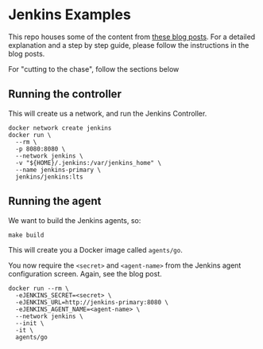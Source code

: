 # Jenkins Examples

This repo houses some of the content from [these blog posts](https://dev.to/benmatselby/getting-started-with-jenkins-3a81). For a detailed explanation and a step by step guide, please follow the instructions in the blog posts.

For "cutting to the chase", follow the sections below

## Running the controller

This will create us a network, and run the Jenkins Controller.

```shell
docker network create jenkins
docker run \
  --rm \
  -p 8080:8080 \
  --network jenkins \
  -v "${HOME}/.jenkins:/var/jenkins_home" \
  --name jenkins-primary \
  jenkins/jenkins:lts
```

## Running the agent

We want to build the Jenkins agents, so:

```shell
make build
```

This will create you a Docker image called `agents/go`.

You now require the `<secret>` and `<agent-name>` from the Jenkins agent configuration screen. Again, see the blog post.

```shell
docker run --rm \
  -eJENKINS_SECRET=<secret> \
  -eJENKINS_URL=http://jenkins-primary:8080 \
  -eJENKINS_AGENT_NAME=<agent-name> \
  --network jenkins \
  --init \
  -it \
  agents/go
```
